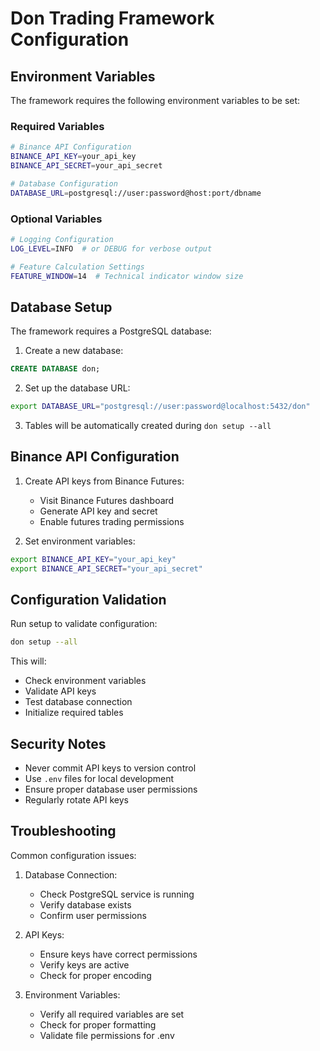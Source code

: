 # Don Trading Framework Configuration

## Environment Variables
The framework requires the following environment variables to be set:

### Required Variables
```bash
# Binance API Configuration
BINANCE_API_KEY=your_api_key
BINANCE_API_SECRET=your_api_secret

# Database Configuration
DATABASE_URL=postgresql://user:password@host:port/dbname
```

### Optional Variables
```bash
# Logging Configuration
LOG_LEVEL=INFO  # or DEBUG for verbose output

# Feature Calculation Settings
FEATURE_WINDOW=14  # Technical indicator window size
```

## Database Setup
The framework requires a PostgreSQL database:

1. Create a new database:
```sql
CREATE DATABASE don;
```

2. Set up the database URL:
```bash
export DATABASE_URL="postgresql://user:password@localhost:5432/don"
```

3. Tables will be automatically created during `don setup --all`

## Binance API Configuration
1. Create API keys from Binance Futures:
   - Visit Binance Futures dashboard
   - Generate API key and secret
   - Enable futures trading permissions

2. Set environment variables:
```bash
export BINANCE_API_KEY="your_api_key"
export BINANCE_API_SECRET="your_api_secret"
```

## Configuration Validation
Run setup to validate configuration:
```bash
don setup --all
```

This will:
- Check environment variables
- Validate API keys
- Test database connection
- Initialize required tables

## Security Notes
- Never commit API keys to version control
- Use `.env` files for local development
- Ensure proper database user permissions
- Regularly rotate API keys

## Troubleshooting
Common configuration issues:

1. Database Connection:
   - Check PostgreSQL service is running
   - Verify database exists
   - Confirm user permissions

2. API Keys:
   - Ensure keys have correct permissions
   - Verify keys are active
   - Check for proper encoding

3. Environment Variables:
   - Verify all required variables are set
   - Check for proper formatting
   - Validate file permissions for .env
